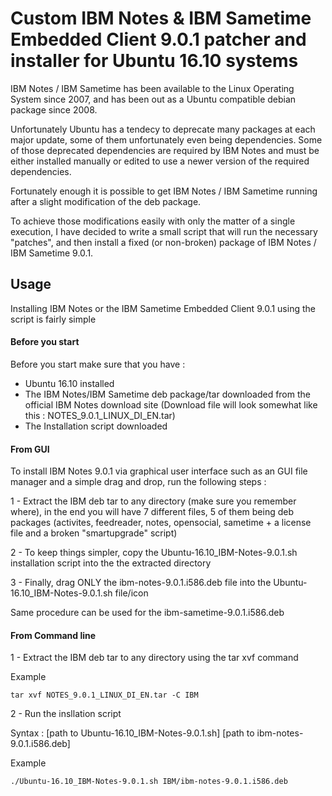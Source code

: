 # Custom IBM Notes & IBM Sametime Embedded Client 9.0.1 patcher and installer for Ubuntu 16.10 systems

IBM Notes / IBM Sametime has been available to the Linux Operating System since 2007, and has been out as a Ubuntu compatible debian package since 2008.

Unfortunately Ubuntu has a tendecy to deprecate many packages at each major update, some of them unfortunately even being dependencies. Some of those deprecated dependencies are required by IBM Notes and must be either installed manually or edited to use a newer version of the required dependencies.

Fortunately enough it is possible to get IBM Notes / IBM Sametime running after a slight modification of the deb package.

To achieve those modifications easily with only the matter of a single execution, I have decided to write a small script that will run the necessary "patches", and then install a fixed (or non-broken) package of IBM Notes / IBM Sametime 9.0.1.

## Usage

Installing IBM Notes or the IBM Sametime Embedded Client 9.0.1 using the script is fairly simple

#### Before you start

Before you start make sure that you have :

* Ubuntu 16.10 installed
* The IBM Notes/IBM Sametime deb package/tar downloaded from the official IBM Notes download site (Download file will look somewhat like this : NOTES_9.0.1_LINUX_DI_EN.tar)
* The Installation script downloaded

#### From GUI

To install IBM Notes 9.0.1 via graphical user interface such as an GUI file manager and a simple drag and drop, run the following steps :

1 - Extract the IBM deb tar to any directory (make sure you remember where), in the end you will have 7 different files, 5 of them being deb packages (activites, feedreader, notes, opensocial, sametime + a license file and a broken "smartupgrade" script)

2 - To keep things simpler, copy the Ubuntu-16.10_IBM-Notes-9.0.1.sh installation script into the the extracted directory

3 - Finally, drag ONLY the ibm-notes-9.0.1.i586.deb file into the Ubuntu-16.10_IBM-Notes-9.0.1.sh file/icon

Same procedure can be used for the ibm-sametime-9.0.1.i586.deb

#### From Command line

1 - Extract the IBM deb tar to any directory using the tar xvf command

Example
```
tar xvf NOTES_9.0.1_LINUX_DI_EN.tar -C IBM
```

2 - Run the insllation script

Syntax : \[path to Ubuntu-16.10_IBM-Notes-9.0.1.sh\] \[path to ibm-notes-9.0.1.i586.deb\]

Example
```
./Ubuntu-16.10_IBM-Notes-9.0.1.sh IBM/ibm-notes-9.0.1.i586.deb
```

###
